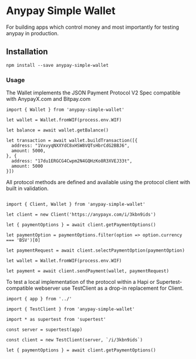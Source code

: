 
# Anypay Simple Wallet

For building apps which control money and most importantly
for testing anypay in production.

## Installation

```
npm install --save anypay-simple-wallet
```

### Usage

The Wallet implements the JSON Payment Protocol V2 Spec
compatible with AnypayX.com and Bitpay.com


```
import { Wallet } from 'anypay-simple-wallet'

let wallet = Wallet.fromWIF(process.env.WIF)

let balance = await wallet.getBalance()

let transaction = await wallet.buildTransaction([{
  address: "1VxvyqNXXYdC8xHSW8VQTsHbrCdG2BBJ6",
  amount: 5000,
}, {
  address: "17du1ERGCG4Cwpm2N4GQHzKo8R3XVEJ33t",
  amount: 5000
}])

```

All protocol methods are defined and available using the
protocol client with built in validation.

```

import { Client, Wallet } from 'anypay-simple-wallet'

let client = new Client('https://anypayx.com/i/3kbn9ids')

let { paymentOptions } = await client.getPaymentOptions()

let paymentOption = paymentOptions.filter(option => option.currency === 'BSV')[0]

let paymentRequest = await client.selectPaymentOption(paymentOption)

let wallet = Wallet.fromWIF(process.env.WIF)

let payment = await client.sendPayment(wallet, paymentRequest)

```

To test a local implementation of the protocol within
a Hapi or Supertest-compatible webserver use TestClient as a
drop-in replacement for Client.

```
import { app } from '../'

import { TestClient } from 'anypay-simple-wallet'

import * as supertest from 'supertest'

const server = supertest(app)

const client = new TestClient(server, `/i/3kbn9ids`)

let { paymentOptions } = await client.getPaymentOptions()

```

